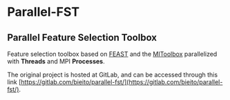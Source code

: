 # Parallel-FST

## Parallel Feature Selection Toolbox
Feature selection toolbox based on [FEAST](https://github.com/Craigacp/FEAST) and the [MIToolbox](https://github.com/Craigacp/MIToolbox) parallelized with **Threads** and MPI **Processes**.

The original project is hosted at GitLab, and can be accessed through this link [https://gitlab.com/bieito/parallel-fst/](https://gitlab.com/bieito/parallel-fst/). 
